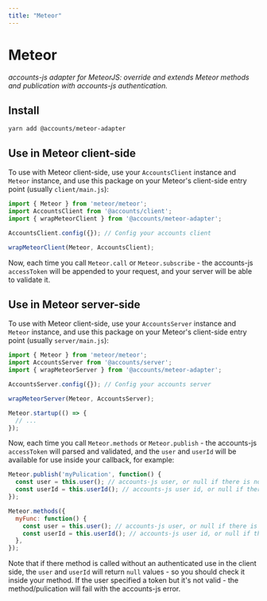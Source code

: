 ```yaml
---
title: "Meteor"
---
```


# Meteor

_accounts-js adapter for MeteorJS: override and extends Meteor methods and
publication with accounts-js authentication._

## Install

```
yarn add @accounts/meteor-adapter
```

## Use in Meteor client-side

To use with Meteor client-side, use your `AccountsClient` instance and `Meteor`
instance, and use this package on your Meteor's client-side entry point (usually
`client/main.js`):

```js
import { Meteor } from 'meteor/meteor';
import AccountsClient from '@accounts/client';
import { wrapMeteorClient } from '@accounts/meteor-adapter';

AccountsClient.config({}); // Config your accounts client

wrapMeteorClient(Meteor, AccountsClient);
```

Now, each time you call `Meteor.call` or `Meteor.subscribe` - the accounts-js
`accessToken` will be appended to your request, and your server will be able to
validate it.

## Use in Meteor server-side

To use with Meteor client-side, use your `AccountsServer` instance and `Meteor`
instance, and use this package on your Meteor's client-side entry point (usually
`server/main.js`):

```js
import { Meteor } from 'meteor/meteor';
import AccountsServer from '@accounts/server';
import { wrapMeteorServer } from '@accounts/meteor-adapter';

AccountsServer.config({}); // Config your accounts server

wrapMeteorServer(Meteor, AccountsServer);

Meteor.startup(() => {
  // ...
});
```

Now, each time you call `Meteor.methods` or `Meteor.publish` - the accounts-js
`accessToken` will parsed and validated, and the `user` and `userId` will be
available for use inside your callback, for example:

```js
Meteor.publish('myPulication', function() {
  const user = this.user(); // accounts-js user, or null if there is no user at all
  const userId = this.userId(); // accounts-js user id, or null if there is no user at all
});

Meteor.methods({
  myFunc: function() {
    const user = this.user(); // accounts-js user, or null if there is no user at all
    const userId = this.userId(); // accounts-js user id, or null if there is no user at all
  },
});
```

Note that if there method is called without an authenticated use in the client
side, the `user` and `userId` will return `null` values - so you should check it
inside your method. If the user specified a token but it's not valid - the
method/pulication will fail with the accounts-js error.
